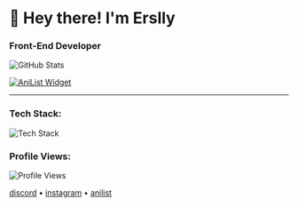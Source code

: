 # 👋 Hey there! I'm Erslly

### Front-End Developer

![GitHub Stats](https://github-readme-stats.vercel.app/api?username=erslly&show_icons=true&theme=tokyonight)

[![AniList Widget](https://geniusanime.com/widgets/anilist?username=erslly)](https://geniusanime.com/widgets/anilist?username=erslly)


---

### Tech Stack:
![Tech Stack](https://skillicons.dev/icons?i=js,html,css,ts,react,nextjs,nodejs,express,tailwind,mongodb,git,github,pnpm,vscode,vercel,bootstrap)


### Profile Views:
![Profile Views](https://count.getloli.com/get/@erslly?theme=rule34)

[discord](https://discord.gg/erslly) • [instagram](https://instagram.com/erdemozbebek_) • [anilist](https://anilist.co/user/erslly)
